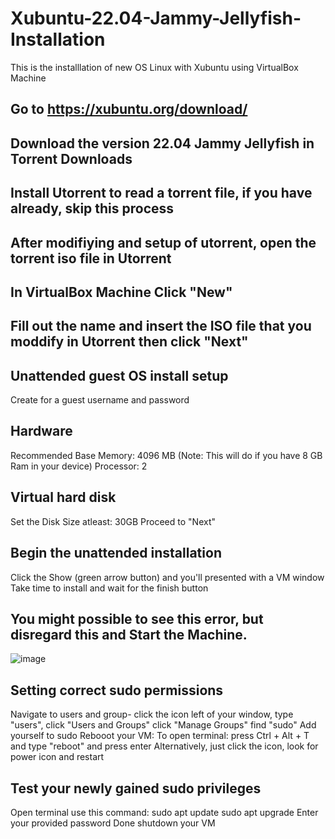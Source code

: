 # Xubuntu-22.04-Jammy-Jellyfish-Installation
This is the installlation of new OS Linux with Xubuntu using VirtualBox Machine


## Go to https://xubuntu.org/download/

## Download the version 22.04 Jammy Jellyfish in Torrent Downloads

## Install Utorrent to read a torrent file, if you have already, skip this process

## After modifiying and setup of utorrent, open the torrent iso file in Utorrent

## In VirtualBox Machine Click "New"

## Fill out the name and insert the ISO file that you moddify in Utorrent then click "Next"

## Unattended guest OS install setup
Create for a guest username and password

## Hardware
Recommended Base Memory: 4096 MB (Note: This will do if you have 8 GB Ram in your device)
Processor: 2

## Virtual hard disk
Set the Disk Size atleast: 30GB
Proceed to "Next"

## Begin the unattended installation
Click the Show (green arrow button) and you'll presented with a VM window
Take time to install and wait for the finish button

## You might possible to see this error, but disregard this and Start the Machine.
![image](https://github.com/Gino156/Xubuntu-22.04-Jammy-Jellyfish-Installation/assets/81914900/9cd0642b-50a2-465f-af33-1b8e7bf0f674)

## Setting correct sudo permissions
Navigate to users and group- click the icon left of your window, type "users", click "Users and Groups"
click "Manage Groups"
find "sudo"
Add yourself to sudo
Rebooot your VM:
To open terminal: press Ctrl + Alt + T and type "reboot" and press enter
Alternatively, just click the icon, look for power icon and restart

## Test your newly gained sudo privileges
Open terminal
use this command:
sudo apt update
sudo apt upgrade
Enter your provided password
Done
shutdown your VM
